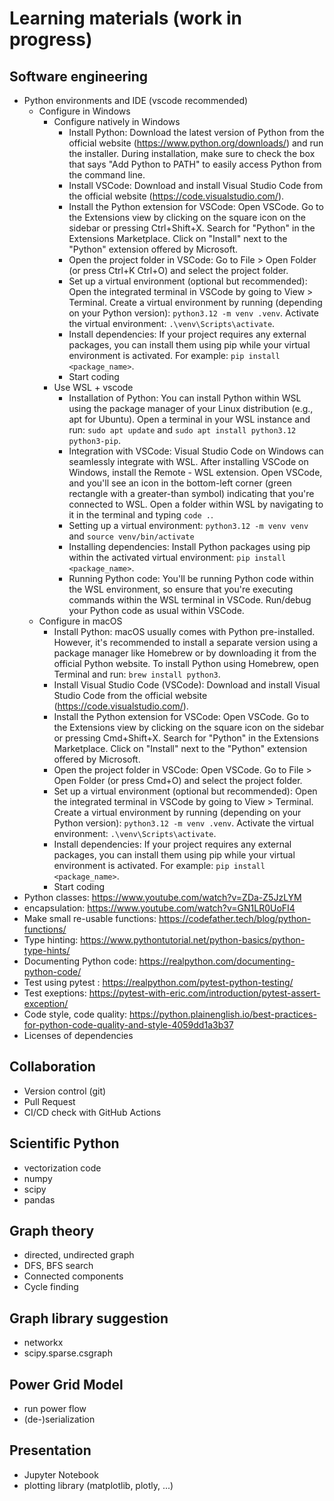 # Learning materials (work in progress)

## Software engineering

* Python environments and IDE (vscode recommended)
  * Configure in Windows
    * Configure natively in Windows
      * Install Python: Download the latest version of Python from the official website (https://www.python.org/downloads/) and run the installer. During installation, make sure to check the box that says "Add Python to PATH" to easily access Python from the command line.
      * Install VSCode: Download and install Visual Studio Code from the official website (https://code.visualstudio.com/).
      * Install the Python extension for VSCode: Open VSCode. Go to the Extensions view by clicking on the square icon on the sidebar or pressing Ctrl+Shift+X. Search for "Python" in the Extensions Marketplace. Click on "Install" next to the "Python" extension offered by Microsoft.
      * Open the project folder in VSCode: Go to File > Open Folder (or press Ctrl+K Ctrl+O) and select the project folder.
      * Set up a virtual environment (optional but recommended): Open the integrated terminal in VSCode by going to View > Terminal. Create a virtual environment by running (depending on your Python version): `python3.12 -m venv .venv`. Activate the virtual environment: `.\venv\Scripts\activate`. 
      * Install dependencies: If your project requires any external packages, you can install them using pip while your virtual environment is activated. For example: `pip install <package_name>`.
      * Start coding
    * Use WSL + vscode
      * Installation of Python: You can install Python within WSL using the package manager of your Linux distribution (e.g., apt for Ubuntu). Open a terminal in your WSL instance and run: `sudo apt update` and
      `sudo apt install python3.12 python3-pip`.
      * Integration with VSCode: Visual Studio Code on Windows can seamlessly integrate with WSL. After installing VSCode on Windows, install the Remote - WSL extension. Open VSCode, and you'll see an icon in the bottom-left corner (green rectangle with a greater-than symbol) indicating that you're connected to WSL. Open a folder within WSL by navigating to it in the terminal and typing `code .`.
      * Setting up a virtual environment: `python3.12 -m venv venv` and `source venv/bin/activate`
      * Installing dependencies: Install Python packages using pip within the activated virtual environment: `pip install <package_name>`.
      * Running Python code: You'll be running Python code within the WSL environment, so ensure that you're executing commands within the WSL terminal in VSCode. Run/debug your Python code as usual within VSCode.
  * Configure in macOS
    * Install Python: macOS usually comes with Python pre-installed. However, it's recommended to install a separate version using a package manager like Homebrew or by downloading it from the official Python website. To install Python using Homebrew, open Terminal and run: `brew install python3`. 
    * Install Visual Studio Code (VSCode): Download and install Visual Studio Code from the official website (https://code.visualstudio.com/).
    * Install the Python extension for VSCode: Open VSCode. Go to the Extensions view by clicking on the square icon on the sidebar or pressing Cmd+Shift+X. Search for "Python" in the Extensions Marketplace. Click on "Install" next to the "Python" extension offered by Microsoft.
    * Open the project folder in VSCode: Open VSCode. Go to File > Open Folder (or press Cmd+O) and select the project folder.
    * Set up a virtual environment (optional but recommended): Open the integrated terminal in VSCode by going to View > Terminal. Create a virtual environment by running (depending on your Python version): `python3.12 -m venv .venv`. Activate the virtual environment: `.\venv\Scripts\activate`. 
    * Install dependencies: If your project requires any external packages, you can install them using pip while your virtual environment is activated. For example: `pip install <package_name>`.
    * Start coding
* Python classes: https://www.youtube.com/watch?v=ZDa-Z5JzLYM
* encapsulation: https://www.youtube.com/watch?v=GN1LR0UoFI4
* Make small re-usable functions: https://codefather.tech/blog/python-functions/
* Type hinting: https://www.pythontutorial.net/python-basics/python-type-hints/
* Documenting Python code: https://realpython.com/documenting-python-code/
* Test using pytest : https://realpython.com/pytest-python-testing/
* Test exeptions: https://pytest-with-eric.com/introduction/pytest-assert-exception/
* Code style, code quality: https://python.plainenglish.io/best-practices-for-python-code-quality-and-style-4059dd1a3b37
* Licenses of dependencies

## Collaboration

* Version control (git)
* Pull Request
* CI/CD check with GitHub Actions

## Scientific Python

* vectorization code
* numpy
* scipy
* pandas

## Graph theory

* directed, undirected graph
* DFS, BFS search
* Connected components
* Cycle finding

## Graph library suggestion

* networkx
* scipy.sparse.csgraph

## Power Grid Model

* run power flow
* (de-)serialization

## Presentation

* Jupyter Notebook
* plotting library (matplotlib, plotly, ...)
